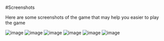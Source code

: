 #Screenshots

Here are some screenshots of the game that may help you easier to play the game

![image](https://user-images.githubusercontent.com/87054949/149615649-ba153868-511c-4502-85e9-5c20c197fc0d.png)
![image](https://user-images.githubusercontent.com/87054949/149615659-50d267a2-7d0b-4111-88e3-c9f6b06e23cd.png)
![image](https://user-images.githubusercontent.com/87054949/149615694-aef4e935-f30c-459a-8593-0fc302f84e2a.png)
![image](https://user-images.githubusercontent.com/87054949/149615706-8e4cca06-7104-43f9-9c85-85a29a67830f.png)
![image](https://user-images.githubusercontent.com/87054949/149615718-e944c0ca-b0f5-4dfc-aaf6-40af9315a6b7.png)
![image](https://user-images.githubusercontent.com/87054949/149615741-114af397-fd8f-480c-bea5-aae4a3cd2aff.png)
